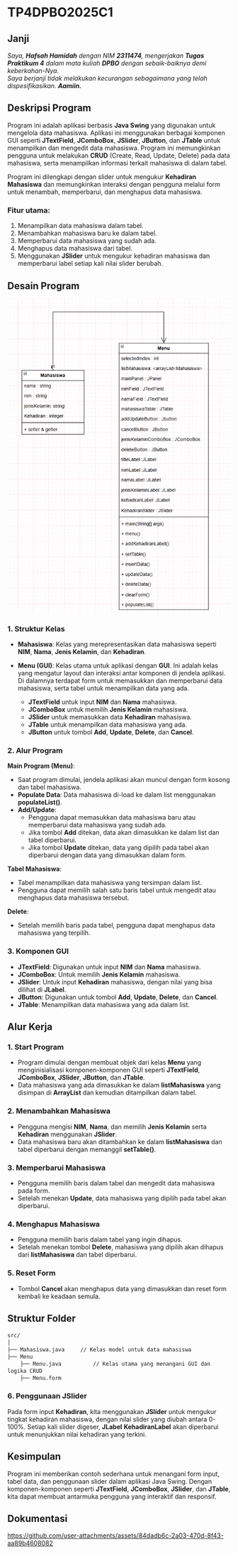 # TP4DPBO2025C1

## Janji
_Saya, **Hafsah Hamidah** dengan NIM **2311474**, mengerjakan **Tugas Praktikum 4** dalam mata kuliah **DPBO** dengan sebaik-baiknya demi keberkahan-Nya.  
Saya berjanji tidak melakukan kecurangan sebagaimana yang telah dispesifikasikan. **Aamiin.**_

## Deskripsi Program

Program ini adalah aplikasi berbasis **Java Swing** yang digunakan untuk mengelola data mahasiswa. Aplikasi ini menggunakan berbagai komponen GUI seperti **JTextField**, **JComboBox**, **JSlider**, **JButton**, dan **JTable** untuk menampilkan dan mengedit data mahasiswa. Program ini memungkinkan pengguna untuk melakukan **CRUD** (Create, Read, Update, Delete) pada data mahasiswa, serta menampilkan informasi terkait mahasiswa di dalam tabel.

Program ini dilengkapi dengan slider untuk mengukur **Kehadiran Mahasiswa** dan memungkinkan interaksi dengan pengguna melalui form untuk menambah, memperbarui, dan menghapus data mahasiswa.

### Fitur utama:
1. Menampilkan data mahasiswa dalam tabel.
2. Menambahkan mahasiswa baru ke dalam tabel.
3. Memperbarui data mahasiswa yang sudah ada.
4. Menghapus data mahasiswa dari tabel.
5. Menggunakan **JSlider** untuk mengukur kehadiran mahasiswa dan memperbarui label setiap kali nilai slider berubah.

## Desain Program
![Diagram Kelas Program](Screenshoot/TP4.png)
### 1. Struktur Kelas

- **Mahasiswa**: Kelas yang merepresentasikan data mahasiswa seperti **NIM**, **Nama**, **Jenis Kelamin**, dan **Kehadiran**.
- **Menu (GUI)**: Kelas utama untuk aplikasi dengan **GUI**. Ini adalah kelas yang mengatur layout dan interaksi antar komponen di jendela aplikasi. Di dalamnya terdapat form untuk memasukkan dan memperbarui data mahasiswa, serta tabel untuk menampilkan data yang ada.
  
  - **JTextField** untuk input **NIM** dan **Nama** mahasiswa.
  - **JComboBox** untuk memilih **Jenis Kelamin** mahasiswa.
  - **JSlider** untuk memasukkan data **Kehadiran** mahasiswa.
  - **JTable** untuk menampilkan data mahasiswa yang ada.
  - **JButton** untuk tombol **Add**, **Update**, **Delete**, dan **Cancel**.

### 2. Alur Program

**Main Program (Menu)**:
- Saat program dimulai, jendela aplikasi akan muncul dengan form kosong dan tabel mahasiswa.
- **Populate Data**: Data mahasiswa di-load ke dalam list menggunakan **populateList()**.
- **Add/Update**:
  - Pengguna dapat memasukkan data mahasiswa baru atau memperbarui data mahasiswa yang sudah ada.
  - Jika tombol **Add** ditekan, data akan dimasukkan ke dalam list dan tabel diperbarui.
  - Jika tombol **Update** ditekan, data yang dipilih pada tabel akan diperbarui dengan data yang dimasukkan dalam form.
  
**Tabel Mahasiswa**:
- Tabel menampilkan data mahasiswa yang tersimpan dalam list.
- Pengguna dapat memilih salah satu baris tabel untuk mengedit atau menghapus data mahasiswa tersebut.

**Delete**:
- Setelah memilih baris pada tabel, pengguna dapat menghapus data mahasiswa yang terpilih.
  
### 3. Komponen GUI
- **JTextField**: Digunakan untuk input **NIM** dan **Nama** mahasiswa.
- **JComboBox**: Untuk memilih **Jenis Kelamin** mahasiswa.
- **JSlider**: Untuk input **Kehadiran** mahasiswa, dengan nilai yang bisa dilihat di **JLabel**.
- **JButton**: Digunakan untuk tombol **Add**, **Update**, **Delete**, dan **Cancel**.
- **JTable**: Menampilkan data mahasiswa yang ada dalam list.

## Alur Kerja

### 1. Start Program
- Program dimulai dengan membuat objek dari kelas **Menu** yang menginisialisasi komponen-komponen GUI seperti **JTextField**, **JComboBox**, **JSlider**, **JButton**, dan **JTable**.
- Data mahasiswa yang ada dimasukkan ke dalam **listMahasiswa** yang disimpan di **ArrayList** dan kemudian ditampilkan dalam tabel.

### 2. Menambahkan Mahasiswa
- Pengguna mengisi **NIM**, **Nama**, dan memilih **Jenis Kelamin** serta **Kehadiran** menggunakan **JSlider**.
- Data mahasiswa baru akan ditambahkan ke dalam **listMahasiswa** dan tabel diperbarui dengan memanggil **setTable()**.

### 3. Memperbarui Mahasiswa
- Pengguna memilih baris dalam tabel dan mengedit data mahasiswa pada form.
- Setelah menekan **Update**, data mahasiswa yang dipilih pada tabel akan diperbarui.

### 4. Menghapus Mahasiswa
- Pengguna memilih baris dalam tabel yang ingin dihapus.
- Setelah menekan tombol **Delete**, mahasiswa yang dipilih akan dihapus dari **listMahasiswa** dan tabel diperbarui.

### 5. Reset Form
- Tombol **Cancel** akan menghapus data yang dimasukkan dan reset form kembali ke keadaan semula.

## Struktur Folder

```
src/
│
├── Mahasiswa.java     // Kelas model untuk data mahasiswa
├── Menu
    ├── Menu.java          // Kelas utama yang menangani GUI dan logika CRUD
    ├── Menu.form          
```

### 6. Penggunaan JSlider
Pada form input **Kehadiran**, kita menggunakan **JSlider** untuk mengukur tingkat kehadiran mahasiswa, dengan nilai slider yang diubah antara 0-100%. Setiap kali slider digeser, **JLabel** **KehadiranLabel** akan diperbarui untuk menunjukkan nilai kehadiran yang terkini.

## Kesimpulan
Program ini memberikan contoh sederhana untuk menangani form input, tabel data, dan penggunaan slider dalam aplikasi Java Swing. Dengan komponen-komponen seperti **JTextField**, **JComboBox**, **JSlider**, dan **JTable**, kita dapat membuat antarmuka pengguna yang interaktif dan responsif.


## Dokumentasi 

https://github.com/user-attachments/assets/84dadb6c-2a03-470d-8f43-aa89b4608082

